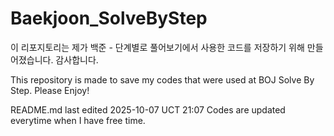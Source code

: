 # Baekjoon_SolveByStep
이 리포지토리는 제가 백준 - 단계별로 풀어보기에서 사용한 코드를 저장하기 위해 만들어졌습니다.
감사합니다.

This repository is made to save my codes that were used at BOJ Solve By Step.
Please Enjoy!

README.md last edited 2025-10-07 UCT 21:07
Codes are updated everytime when I have free time.